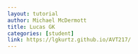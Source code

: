 ```yaml
---
layout: tutorial
author: Michael McDermott
title: Lucas GK
categories: [student]
link: https://lgkurtz.github.io/AVT217/
---
```

